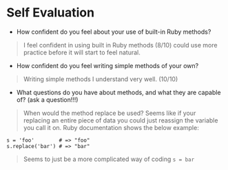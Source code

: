 # Self Evaluation

- How confident do you feel about your use of built-in Ruby methods?
> I feel confident in using built in Ruby methods (8/10) could use more practice
> before it will start to feel natural.
- How confident do you feel writing simple methods of your own?
> Writing simple methods I understand very well. (10/10)
- What questions do you have about methods, and what they are capable of? (ask a question!!!)
> When would the method replace be used? Seems like if your replacing an entire piece of data you could just reassign the variable you call it on.
> Ruby documentation shows the below example:

```
s = 'foo'        # => "foo"
s.replace('bar') # => "bar"
```
> Seems to just be a more complicated way of coding `s = bar`
